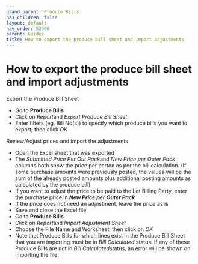 ```yaml
---
grand_parent: Produce Bills
has_children: false
layout: default
nav_order: 52906
parent: Guides
title: How to export the produce bill sheet and import adjustments
---
```


# How to export the produce bill sheet and import adjustments

Export the Produce Bill Sheet


* Go to **Produce Bills**
* Click on *Report*and *Export Produce Bill Sheet*
* Enter filters (eg. Bill No(s)) to specify which produce bills you want to export; then click *OK*




Review/Adjust prices and import the adjustments

* Open the Excel sheet that was exported
* The *Submitted Price Per Out Pack*and *New Price per Outer Pack* columns both show the price per carton as per the bill calculation. (If some purchase amounts were previously posted, the values will be the sum of the already posted amounts plus additional posting amounts as calculated by the produce bill)
* If you want to adjust the price to be paid to the Lot Billing Party, enter the purchase price in ***New Price per Outer Pac******k***
* If the price does not need an adjustment, leave the price as is
* Save and close the Excel file
* Go to **Produce Bills**
* Click on *Report*and *Import Adjustment Sheet*
* Choose the File Name and Worksheet, then click on *OK*
* Note that Produce Bills for which lines exist in the Produce Bill Sheet that you are importing must be in *Bill Calculated* status. If any of these Produce Bills are not in *Bill Calculated*status, an error will be shown on importing the file.